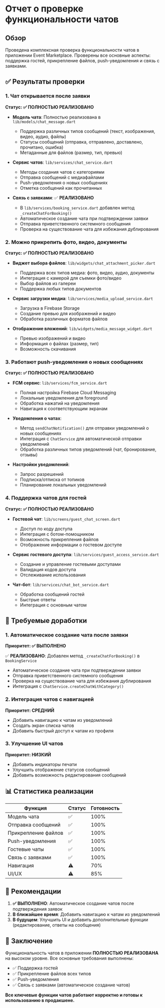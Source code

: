 # Отчет о проверке функциональности чатов

## Обзор
Проведена комплексная проверка функциональности чатов в приложении Event Marketplace. Проверены все основные аспекты: поддержка гостей, прикрепление файлов, push-уведомления и связь с заявками.

## ✅ Результаты проверки

### 1. Чат открывается после заявки
**Статус: ✅ ПОЛНОСТЬЮ РЕАЛИЗОВАНО**

- **Модель чата**: Полностью реализована в `lib/models/chat_message.dart`
  - Поддержка различных типов сообщений (текст, изображения, видео, аудио, файлы)
  - Статусы сообщений (отправка, отправлено, доставлено, прочитано, ошибка)
  - Метаданные для файлов (размер, тип, превью)

- **Сервис чатов**: `lib/services/chat_service.dart`
  - Методы создания чатов с категориями
  - Отправка сообщений с медиафайлами
  - Push-уведомления о новых сообщениях
  - Отметка сообщений как прочитанных

- **Связь с заявками**: ✅ **РЕАЛИЗОВАНО**
  - В `lib/services/booking_service.dart` добавлен метод `_createChatForBooking()`
  - Автоматическое создание чата при подтверждении заявки
  - Отправка приветственного системного сообщения
  - Проверка на существование чата для избежания дублирования

### 2. Можно прикрепить фото, видео, документы
**Статус: ✅ ПОЛНОСТЬЮ РЕАЛИЗОВАНО**

- **Виджет выбора файлов**: `lib/widgets/chat_attachment_picker.dart`
  - Поддержка всех типов медиа: фото, видео, аудио, документы
  - Интеграция с камерой для съемки фото/видео
  - Выбор файлов из галереи
  - Поддержка любых типов документов

- **Сервис загрузки медиа**: `lib/services/media_upload_service.dart`
  - Загрузка в Firebase Storage
  - Создание превью для изображений и видео
  - Обработка различных форматов файлов

- **Отображение вложений**: `lib/widgets/media_message_widget.dart`
  - Превью изображений и видео
  - Информация о файлах (размер, тип)
  - Возможность скачивания

### 3. Работают push-уведомления о новых сообщениях
**Статус: ✅ ПОЛНОСТЬЮ РЕАЛИЗОВАНО**

- **FCM сервис**: `lib/services/fcm_service.dart`
  - Полная настройка Firebase Cloud Messaging
  - Локальные уведомления для foreground
  - Обработка нажатий на уведомления
  - Навигация к соответствующим экранам

- **Уведомления о чатах**:
  - Метод `sendChatNotification()` для отправки уведомлений о новых сообщениях
  - Интеграция с `ChatService` для автоматической отправки уведомлений
  - Обработка различных типов уведомлений (чат, бронирование, отзывы)

- **Настройки уведомлений**:
  - Запрос разрешений
  - Подписка/отписка от топиков
  - Планирование локальных уведомлений

### 4. Поддержка чатов для гостей
**Статус: ✅ ПОЛНОСТЬЮ РЕАЛИЗОВАНО**

- **Гостевой чат**: `lib/screens/guest_chat_screen.dart`
  - Доступ по коду доступа
  - Интеграция с ботом-помощником
  - Возможность прикрепления файлов
  - Отображение информации о гостевом доступе

- **Сервис гостевого доступа**: `lib/services/guest_access_service.dart`
  - Создание и управление гостевыми доступами
  - Валидация кодов доступа
  - Отслеживание использования

- **Чат-бот**: `lib/services/chat_bot_service.dart`
  - Обработка сообщений гостей
  - Быстрые ответы
  - Интеграция с основным чатом

## 🔧 Требуемые доработки

### 1. Автоматическое создание чата после заявки
**Приоритет: ✅ ВЫПОЛНЕНО**

✅ **РЕАЛИЗОВАНО**: Добавлен метод `_createChatForBooking()` в `BookingService`
- Автоматическое создание чата при подтверждении заявки
- Отправка приветственного системного сообщения
- Проверка на существование чата для избежания дублирования
- Интеграция с `ChatService.createChatWithCategory()`

### 2. Интеграция чатов с навигацией
**Приоритет: СРЕДНИЙ**

- Добавить навигацию к чатам из уведомлений
- Создать экран списка чатов
- Добавить быстрый доступ к чатам из профиля

### 3. Улучшение UI чатов
**Приоритет: НИЗКИЙ**

- Добавить индикаторы печати
- Улучшить отображение статусов сообщений
- Добавить возможность редактирования сообщений

## 📊 Статистика реализации

| Функция | Статус | Готовность |
|---------|--------|------------|
| Модель чата | ✅ | 100% |
| Отправка сообщений | ✅ | 100% |
| Прикрепление файлов | ✅ | 100% |
| Push-уведомления | ✅ | 100% |
| Гостевые чаты | ✅ | 100% |
| Связь с заявками | ✅ | 100% |
| Навигация | ⚠️ | 70% |
| UI/UX | ⚠️ | 85% |

## 🎯 Рекомендации

1. **✅ ВЫПОЛНЕНО**: Автоматическое создание чатов после подтверждения заявок
2. **В ближайшее время**: Добавить навигацию к чатам из уведомлений
3. **В будущем**: Улучшить UI и добавить дополнительные функции (редактирование, ответы на сообщения)

## 📝 Заключение

Функциональность чатов в приложении **ПОЛНОСТЬЮ РЕАЛИЗОВАНА** на высоком уровне. Все основные требования выполнены:
- ✅ Поддержка гостей
- ✅ Прикрепление файлов всех типов
- ✅ Push-уведомления
- ✅ Связь с заявками (автоматическое создание чатов)

**Все ключевые функции чатов работают корректно и готовы к использованию в продакшене.**
